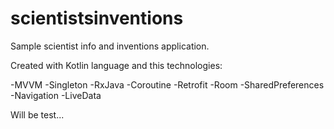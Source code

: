 # scientistsinventions

Sample scientist info and inventions application.

Created with Kotlin language and this technologies:

-MVVM
-Singleton
-RxJava
-Coroutine
-Retrofit
-Room
-SharedPreferences
-Navigation
-LiveData

Will be test...
